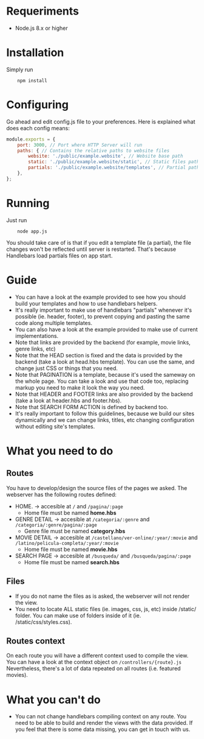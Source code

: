 # Requeriments

- Node.js 8.x or higher


# Installation
Simply run
```
    npm install
```

# Configuring
Go ahead and edit config.js file to your preferences. Here is explained what does each config means:

``` js
module.exports = {
    port: 3000, // Port where HTTP Server will run
    paths: { // Contains the relative paths to website files
        website: './public/example.website', // Website base path
        static: './public/example.website/static', // Static files path
        partials: './public/example.website/templates', // Partial paths
    },
};
```

# Running
Just run
```
    node app.js
```

You should take care of is that if you edit a template file (a partial), the file changes won't be reflected until server is restarted. That's because Handlebars load partials files on app start.

# Guide
- You can have a look at the example provided to see how you should build your templates and how to use handlebars helpers.  
- It's really important to make use of handlebars "partials" whenever it's possible (ie. header, footer), to prevent copying and pasting the same code along multiple templates.
- You can also have a look at the example provided to make use of current implementations.
- Note that links are provided by the backend (for example, movie links, genre links, etc)
- Note that the HEAD section is fixed and the data is provided by the backend (take a look at head.hbs template). You can use the same, and change just CSS or things that you need.
- Note that PAGINATION is a template, because it's used the sameway on the whole page. You can take a look and use that code too, replacing markup you need to make it look the way you need.
- Note that HEADER and FOOTER links are also provided by the backend (take a look at header.hbs and footer.hbs).
- Note that SEARCH FORM ACTION is defined by backend too.
- It's really important to follow this guidelines, because we build our sites dynamically and we can change links, titles, etc changing configuration without  editing site's templates.

# What you need to do
## Routes
You have to develop/design the source files of the pages we asked.
The webserver has the following routes defined:

- HOME. -> accesible at `/` and `/pagina/:page`
    - Home file must be named **home.hbs**
- GENRE DETAIL -> accesible at `/categoria/:genre` and `/categoria/:genre/pagina/:page`
    - Genre file must be named **category.hbs**
- MOVIE DETAIL -> accesible at `/castellano/ver-online/:year/:movie` and `/latino/pelicula-completa/:year/:movie`
    - Home file must be named **movie.hbs**
- SEARCH PAGE -> accesible at `/busqueda/` and `/busqueda/pagina/:page`
    - Home file must be named **search.hbs**

## Files
- If you do not name the files as is asked, the webserver will not render the view.
- You need to locate ALL static files (ie.  images, css, js, etc) inside /static/ folder. You can make use of folders inside of it (ie. /static/css/styles.css).

## Routes context
On each route you will have a different context used to compile the view.  
You can have a look at the context object on `/controllers/{route}.js`  
Nevertheless, there's a lot of data repeated on all routes (i.e. featured movies).

# What you can't do
- You can not change handlebars compiling context on any route.
You need to be able to build and render the views with the data provided.
If you feel that there is some data missing, you can get in touch with us.


